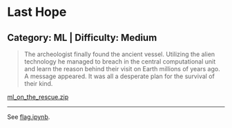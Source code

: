 # Last Hope
## Category: ML | Difficulty: Medium

> The archeologist finally found the ancient vessel. Utilizing the alien technology he managed to breach in the central computational unit and learn the reason behind their visit on Earth millions of years ago. A message appeared. It was all a desperate plan for the survival of their kind.

[ml_on_the_rescue.zip](ml_on_the_rescue.zip)

---

See [flag.ipynb](flag.ipynb).
